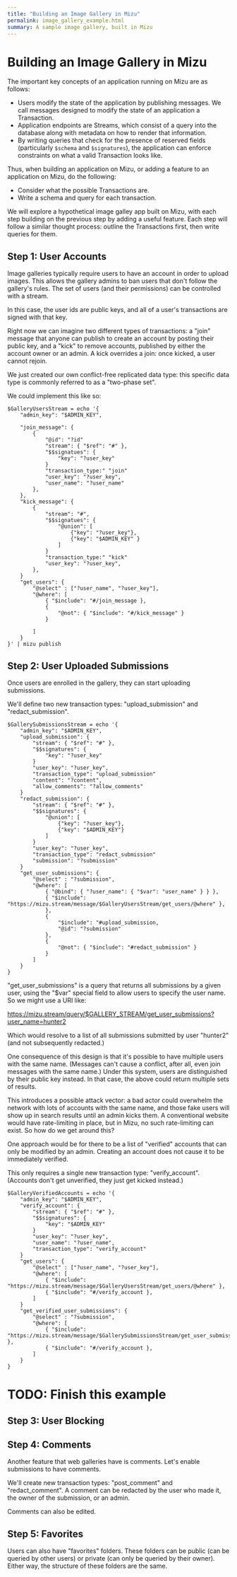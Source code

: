 ```yaml
---
title: "Building an Image Gallery in Mizu"
permalink: image_gallery_example.html
summary: A sample image gallery, built in Mizu
---
```


# Building an Image Gallery in Mizu

The important key concepts of an application running on Mizu are as follows:

- Users modify the state of the application by publishing messages. We call messages designed to modify the state of an application a Transaction.
- Application endpoints are Streams, which consist of a query into the database along with metadata on how to render that information.
- By writing queries that check for the presence of reserved fields (particularly `$schema` and `$signatures`), the application can enforce constraints on what a valid Transaction looks like.

Thus, when building an application on Mizu, or adding a feature to an application on Mizu, do the following:

- Consider what the possible Transactions are.
- Write a schema and query for each transaction.

We will explore a hypothetical image galley app built on Mizu, with each step building on the previous step by adding a useful feature. Each step will follow a similar thought process: outline the Transactions first, then write queries for them.

## Step 1: User Accounts

Image galleries typically require users to have an account in order to upload images. This allows the gallery admins to ban users that don't follow the gallery's rules. The set of users (and their permissions) can be controlled with a stream.

In this case, the user ids are public keys, and all of a user's transactions are signed with that key.

Right now we can imagine two different types of transactions: a "join" message that anyone can publish to create an account by posting their public key, and a "kick" to remove accounts, published by either the account owner or an admin. A kick overrides a join: once kicked, a user cannot rejoin.

We just created our own conflict-free replicated data type: this specific data type is commonly referred to as a "two-phase set".

We could implement this like so:

```
$GalleryUsersStream = echo '{
	"admin_key": "$ADMIN_KEY",
	
	"join_message": {
		{
			"@id": "?id"
			"stream": { "$ref": "#" },
			"$$signatues": {
				"key": "?user_key"
			}
			"transaction_type:" "join"
			"user_key": "?user_key",
			"user_name": "?user_name"
		},
	},
	"kick_message": {
		{
			"stream": "#",
			"$$signatues": {
				"@union": [
					{"key": "?user_key"},
					{"key": "$ADMIN_KEY" }
				]
			}
			"transaction_type:" "kick"
			"user_key": "?user_key",
		},
	}
	"get_users": {
		"@select" : ["?user_name", "?user_key"],
		"@where": [
			{ "$include": "#/join_message },
			{
				"@not": { "$include": "#/kick_message" }
			}
				
		]
	}
}' | mizu publish
```

## Step 2: User Uploaded Submissions

Once users are enrolled in the gallery, they can start uploading submissions.

We'll define two new transaction types: "upload_submission" and "redact_submission".

```
$GallerySubmissionsStream = echo '{
	"admin_key": "$ADMIN_KEY",
	"upload_submission": {
		"stream": { "$ref": "#" },
		"$$signatures": {
			"key": "?user_key"
		}
		"user_key": "?user_key",
		"transaction_type": "upload_submission"
		"content": "?content",
		"allow_comments": "?allow_comments"
	}
	"redact_submission": {
		"stream": { "$ref": "#" },
		"$$signatures": {
			"@union": [
				{"key": "?user_key"},
				{"key": "$ADMIN_KEY"}
			]
		}
		"user_key": "?user_key",
		"transaction_type": "redact_submission"
		"submission": "?submission"
	}
	"get_user_submissions": {
		"@select" : "?submission",
		"@where": [
			{ "@bind": { "?user_name": { "$var": "user_name" } } },
			{ "$include": "https://mizu.stream/message/$GalleryUsersStream/get_users/@where" },
			},
			{
				"$include": "#upload_submission,
				"@id": "?submission"
			},
			{
				"@not": { "$include": "#redact_submission" }
			}		
		]
	}
}
```

"get_user_submissions" is a query that returns all submissions by a given user, using the "$var" special field to allow users to specify the user name. So we might use a URI like:

https://mizu.stream/query/$GALLERY_STREAM/get_user_submissions?user_name=hunter2

Which would resolve to a list of all submissions submitted by user "hunter2" (and not subsequently redacted.)

One consequence of this design is that it's possible to have multiple users with the same name. (Messages can't cause a conflict, after all, even join messages with the same name.) Under this system, users are distinguished by their public key instead. In that case, the above could return multiple sets of results.

This introduces a possible attack vector: a bad actor could overwhelm the network with lots of accounts with the same name, and those fake users will show up in search results until an admin kicks them. A conventional website would have rate-limiting in place, but in Mizu, no such rate-limiting can exist. So how do we get around this?

One approach would be for there to be a list of "verified" accounts that can only be modified by an admin. Creating an account does not cause it to be immediately verified.

This only requires a single new transaction type: "verify_account". (Accounts don't get unverified, they just get kicked instead.)

```
$GalleryVerifiedAccounts = echo '{
	"admin_key": "$ADMIN_KEY",
	"verify_account": {
		"stream": { "$ref": "#" },
		"$$signatures": {
			"key": "$ADMIN_KEY"
		}
		"user_key": "?user_key",
		"user_name": "?user_name",
		"transaction_type": "verify_account"
	}
	"get_users": {
		"@select" : ["?user_name", "?user_key"],
		"@where": [
			{ "$include": "https://mizu.stream/message/$GalleryUsersStream/get_users/@where" },
			{ "$include": "#/verify_account },
		]
	}
	"get_verified_user_submissions": {
		"@select" : "?submission",
		"@where": [
			{ "$include": "https://mizu.stream/message/$GallerySubmissionsStream/get_user_submissions/@where" },
			{ "$include": "#/verify_account },	
		]
	}
}
```

# TODO: Finish this example

## Step 3: User Blocking

## Step 4: Comments

Another feature that web galleries have is comments. Let's enable submissions to have comments. 

We'll create new transaction types: "post_comment" and "redact_comment". A comment can be redacted by the user who made it, the owner of the submission, or an admin.

Comments can also be edited.

## Step 5: Favorites

Users can also have "favorites" folders. These folders can be public (can be queried by other users) or private (can only be queried by their owner). Either way, the structure of these folders are the same.